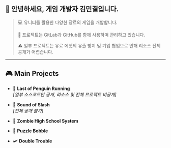 ## 👋 안녕하세요, 게임 개발자 김민결입니다.
> 💻 유니티를 활용한 다양한 장르의 게임을 개밥합니다.
> 
> 💾 프로젝트는 GitLab과 GitHub를 함께 사용하며 관리하고 있습니다.
> 
> ⚠️ 일부 프로젝트는 유료 에셋의 유출 방지 및 기업 협업으로 인해 리소스 전체 공개가 어렵습니다.
---

## 🎮 Main Projects

- 🐧 **Last of Penguin Running**  
  _[일부 소스코드만 공개, 리소스 및 전체 프로젝트 비공개]_

- 🐀 **Sound of Slash**  
  _[전체 공개 불가]_

- 🧟 **Zombie High School System**  

- 🫧 **Puzzle Bobble**  

- 🛩️ **Double Trouble**  
